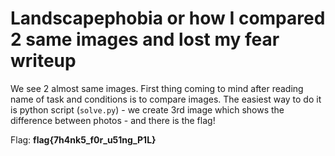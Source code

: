# Landscapephobia or how I compared 2 same images and lost my fear writeup
We see 2 almost same images. First thing coming to mind after reading name of task and conditions is to compare images. The easiest way to do it is python script (`solve.py`) - we create 3rd image which shows the difference between photos - and there is the flag!

Flag: **flag{7h4nk5_f0r_u51ng_P1L}**
